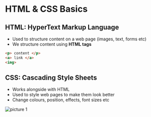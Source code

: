 # HTML & CSS Basics

## HTML: HyperText Markup Language

- Used to structure content on a web page (images, text, forms etc)
- We structure content using **HTML tags**

```html
<p> content </p>
<a> link </a>
<img>
```

## CSS: Cascading Style Sheets

- Works alongside with HTML
- Used to style web pages to make them look better
- Change colours, position, effects, font sizes etc

![picture 1](../images/b91592b8e2486410dba91357e3de48ec701fe07dab457446981211358d0ba45d.png)  

